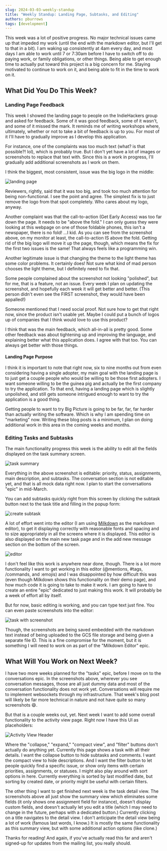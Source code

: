```yaml
---
slug: 2024-03-03-weekly-standup
title: "Weekly Standup: Landing Page, Subtasks, and Editing"
authors: pburrows
tags: [development]
---
```

This week was a lot of positive progress. No major technical issues came up that impeded my work (until the end with the markdown editor, but I'll get to that in a bit). I am waking up consistently at 4am every day, and most days I am able to work until 7 or 7:30am before I have to switch off to do paying work, or family obligations, or other things. Being able to get enough time to actually put toward this project is a big concern for me. Staying motivated to continue to work on it, and being able to fit in the time to work on it.

<!--truncate-->

## What Did You Do This Week?

### Landing Page Feedback

This week I showed the landing page to people on the IndieHackers group and asked for feedback. Some of it was good feedback, some of it wasn't, and some of it missed the mark. It reminds me of writing workshops where, ultimately, whether or not to take a bit of feedback is up to you. For most of it I'll have to gradually improve as I develop this application. 

For instance, one of the complaints was too much text (what? is that possible?! lol), which is probably true. But I don't yet have a lot of images or screenshots to replace that text with. Since this is a work in progress, I'll gradually add additional screenshots as I work on them.

I think the biggest, most consistent, issue was the big logo in the middle:

![landing page](./landing-page.png)

Reviewers, rightly, said that it was too big, and took too much attention for being non-functional. I see the point and agree. The simplest fix is to just remove the logo from that spot completely. Who cares about my logo, anyway.

Another complaint was that the call-to-action (Get Early Access) was too far down the page. It needs to be "above the fold." I can only guess they were looking at this webpage on one of those foldable phones, this isn't a newspaper, there is no fold! ...I kid. As you can see from the screenshot above, on my monitor at least, the call-to-action IS above the fold. Getting rid of the big logo will move it up the page, though, which means the fix for the first two issues is the same! That always feels like a programming win.

Another legitimate issue is that changing the theme to the light theme has some color problems. It certainly does! Not sure what kind of mad person chooses the light theme, but I definitely need to fix that.

Some people complained about the screenshot not looking "polished", but for me, that is a feature, not an issue. Every week I plan on updating the screenshot, and hopefully each week it will get better and better. (This person didn't even see the FIRST screenshot, they would have been appalled!)

Someone mentioned that I need social proof. Not sure how to get that right now, since the product isn't usable yet. Maybe I could put a bunch of logos up of companies that I think would love to use this product? 

I think that was the main feedback, which all-in-all is pretty good. Some other feedback was about tightening up and improving the language, and explaining better what this application does. I agree with that too. You can always get better with those things.

#### Landing Page Purpose

I think it is important to note that right now, six to nine months out from even considering having a single adopter, my main goal with the landing page is to just get a couple people who would be willing to be those first adopters. I want someone willing to be the guinea pig and actually be the first company to try the application. To that end, having a landing page which is slightly unpolished, and still gets someone intrigued enough to want to try the application is a good thing. 

Getting people to want to try Big Picture is going to be far, far, far harder than actually writing the software. Which is why I am spending time on "marketing" now. Writing these blog posts is a minimum, I plan on doing additional work in this area in the coming weeks and months. 

### Editing Tasks and Subtasks

The main functionality progress this week is the ability to edit all the fields displayed on the task summary screen.

![task summary](./editing-tasks.png)

Everything in the above screenshot is editable: priority, status, assignments, main description, and subtasks. The conversation section is not editable yet, and that is all mock data right now. I plan to start the conversations "epic" in mid-March.

You can add subtasks quickly right from this screen by clicking the subtask button next to the task title and filling in the popup form:

![create subtask](./new-subtask.png)

A lot of effort went into the editor (I am using [Milkdown](https://milkdown.dev/) as the markdown editor), to get it displaying correctly with reasonable fonts and spacing and to size appropriately in all the screens where it is displayed. This editor is also displayed on the main new task page and in the add new message section on the bottom of the screen.

![editor](./editor.png)

I don't feel like this work is anywhere near done, though. There is a lot more functionality I want to get working in this editor (@mentions, #tags, /commands, and :emojis) and I was disappointed by how difficult this was (even though Milkdown shows this functionality on their demo page), and how much code it is going to take to make it work. I am going to have to create an entire "epic" dedicated to just making this work. It will probably be a week of effort all by itself.

But for now, basic editing is working, and you can type text just fine. You can even paste screenshots into the editor:

![task with screenshot](./task-with-screenshot.png)

Though, the screenshots are being saved embedded with the markdown text instead of being uploaded to the GCS file storage and being given a separate file ID. This is a fine compromise for the moment, but it is something I will need to work on as part of the "Milkdown Editor" epic.

## What Will You Work on Next Week?

I have two more weeks planned for the "tasks" epic, before I move on to the conversations epic. In the screenshots above, wherever you see conversation messages, those are all just dummy data and most of the conversation functionality does not work yet. Conversations will require me to implement websockets through my infrastructure. That week's blog post will likely be far more technical in nature and not have quite so many screenshots :smile:.

But that is a couple weeks out, yet. Next week I want to add some overall functionality to the activity view page. Right now I have this UI as placeholders:

![Activity View Header](./activity-view-header.png)

Where the "collapse," "expand," "compact view", and "filter" buttons don't actually do anything yet. Currently this page shows a task with all their details. I want the collapse button to hide subtasks and comments. I want the compact view to hide descriptions. And I want the filter button to let people quickly find a specific issue, or show only items with certain priorities, assignments, or statuses. I might also play around with sort options in here. Currently everything is sorted by last modified date, but sorting by created date, or priority might be useful with certain filters.

The other thing I want to get finished next week is the task detail view. The screenshots above all just show the summary view which eliminates some fields (it only shows one assignment field for instance), doesn't display custom fields, and doesn't actually let you edit a title (which I may need to change in the future, perhaps with a dedicated button.) Currently clicking on a title navigates to the detail view. I don't anticipate the detail view being a lot of work (famous last words, I know.) It is mostly the same functionality as this summary view, but with some additional action options (like clone.)

Thanks for reading! And again, if you've actually read this far and aren't signed-up for updates from the mailing list, you really should.
